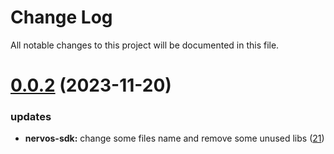 
# Change Log

All notable changes to this project will be documented in this file.

# [0.0.2](https://github.com/bxlkm/go-wallet-sdk) (2023-11-20)

### updates

- **nervos-sdk:** change some files name and remove some unused libs ([21](https://github.com/bxlkm/go-wallet-sdk/pull/21))
